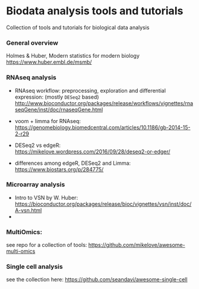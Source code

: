 # Biodata analysis tools and tutorials
Collection of tools and tutorials for biological data analysis


### General overview

Holmes & Huber, Modern statistics for modern biology 
https://www.huber.embl.de/msmb/

### RNAseq analysis 

- RNAseq workflow: preprocessing, exploration and differential expression: (mostly `DESeq2` based)
http://www.bioconductor.org/packages/release/workflows/vignettes/rnaseqGene/inst/doc/rnaseqGene.html

- voom + limma for RNAseq: https://genomebiology.biomedcentral.com/articles/10.1186/gb-2014-15-2-r29

- DESeq2 vs edgeR: https://mikelove.wordpress.com/2016/09/28/deseq2-or-edger/

- differences among edgeR, DESeq2 and Limma: https://www.biostars.org/p/284775/

### Microarray analysis

- Intro to VSN by W. Huber: https://bioconductor.org/packages/release/bioc/vignettes/vsn/inst/doc/A-vsn.html
- 

### MultiOmics:
see repo for a collection of tools: https://github.com/mikelove/awesome-multi-omics


### Single cell analysis
see the collection here: https://github.com/seandavi/awesome-single-cell

